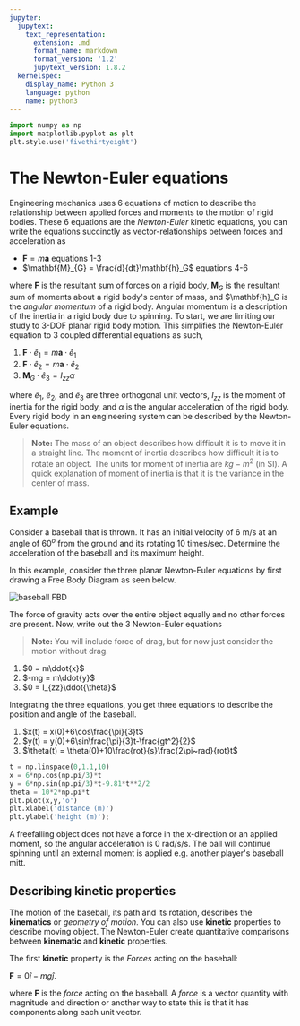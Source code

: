 ```yaml
---
jupyter:
  jupytext:
    text_representation:
      extension: .md
      format_name: markdown
      format_version: '1.2'
      jupytext_version: 1.8.2
  kernelspec:
    display_name: Python 3
    language: python
    name: python3
---
```


```python tags=["hide-cell"]
import numpy as np
import matplotlib.pyplot as plt
plt.style.use('fivethirtyeight')
```

# The Newton-Euler equations

Engineering mechanics uses 6 equations of motion to describe the
relationship between applied forces and moments to the motion of rigid
bodies. These 6 equations are the _Newton-Euler_ kinetic equations, you
can write the equations succinctly as vector-relationships between
forces and acceleration as 

- $\mathbf{F} = m\mathbf{a}$ equations 1-3
- $\mathbf{M}_{G} = \frac{d}{dt}\mathbf{h}_G$ equations 4-6

where $\mathbf{F}$ is the resultant sum of forces on a rigid body,
$\mathbf{M}_{G}$ is the resultant sum of moments about a rigid body's
center of mass, and $\mathbf{h}_G is the _angular momentum_ of a rigid
body. Angular momentum is a description of the inertia in a rigid body
due to spinning. To start, we are limiting our study to 3-DOF planar
rigid body motion. This simplifies the Newton-Euler equation to 3
coupled differential equations as such, 

1. $\mathbf{F}\cdot\hat{e}_1 = m\mathbf{a}\cdot\hat{e}_1$ 
2. $\mathbf{F}\cdot\hat{e}_2 = m\mathbf{a}\cdot\hat{e}_2$ 
3. $\mathbf{M}_{G}\cdot\hat{e}_3 = I_{zz}\alpha$

where $\hat{e}_{1},~\hat{e}_{2},$ and $\hat{e}_{3}$ are three orthogonal
unit vectors, $I_{zz}$ is the moment of inertia for the rigid body, and
$\alpha$ is the angular acceleration of the rigid body. Every rigid body
in an engineering system can be described by the Newton-Euler equations. 

> __Note:__ The mass of an object describes how difficult it is to move
> it in a straight line. The moment of inertia describes how difficult
> it is to rotate an object. The units for moment of inertia are
> $kg-m^2$ (in SI). A quick explanation of moment of inertia is that it
> is the variance in the center of mass. 

## Example

Consider a baseball that is thrown. It has an initial velocity of 6 m/s
at an angle of 60$^o$ from the ground and its rotating 10 times/sec.
Determine the acceleration of the baseball and its maximum height. 

In this example, consider the three planar Newton-Euler equations by
first drawing a Free Body Diagram as seen below. 

![baseball FBD](./images/baseball_FBD.svg)

The force of gravity acts over the entire object equally and no other
forces are present. Now, write out the 3 Newton-Euler equations

> __Note:__ You will include force of drag, but for now just consider
> the motion without drag. 

1. $0 = m\ddot{x}$
2. $-mg = m\ddot{y}$
3. $0 = I_{zz}\ddot{\theta}$

Integrating the three equations, you get three equations to describe the
position and angle of the baseball. 

1. $x(t) = x(0)+6\cos\frac{\pi}{3}t$ 
2. $y(t) = y(0)+6\sin\frac{\pi}{3}t-\frac{gt^2}{2}$ 
3. $\theta(t) = \theta(0)+10\frac{rot}{s}\frac{2\pi~rad}{rot}t$ 



```python tags=["hide-input"]
t = np.linspace(0,1.1,10)
x = 6*np.cos(np.pi/3)*t
y = 6*np.sin(np.pi/3)*t-9.81*t**2/2
theta = 10*2*np.pi*t
plt.plot(x,y,'o')
plt.xlabel('distance (m)')
plt.ylabel('height (m)');
```

A freefalling object does not have a force in the x-direction or an
applied moment, so the angular acceleration is 0 rad/s/s. The ball will
continue spinning until an external moment is applied e.g. another
player's baseball mitt. 

## Describing kinetic properties

The motion of the baseball, its path and its rotation, describes the
__kinematics__ or _geometry of motion_. You can also use __kinetic__
properties to describe moving object. The Newton-Euler create
quantitative comparisons between __kinematic__ and __kinetic__
properties. 

The first __kinetic__ property is the _Forces_ acting on the baseball:

$\mathbf{F} = 0\hat{i} - mg\hat{j}$. 

where $\mathbf{F}$ is the _force_ acting on the baseball. A _force_ is a
vector quantity with magnitude and direction or another way to state
this is that it has components along each unit vector. 
